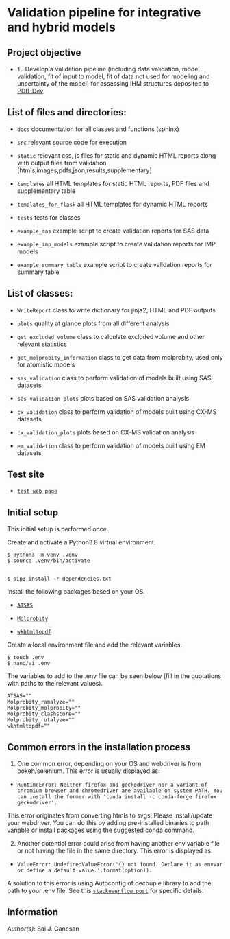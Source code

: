 # Validation pipeline for integrative and hybrid models

## Project objective 
- `1.` Develop a validation pipeline (including data validation, model validation, fit of input to model, fit of data not used for modeling and uncertainty of the model) for assessing IHM structures deposited to [PDB-Dev](https://pdb-dev.wwpdb.org/index.html)

## List of files and directories:
- `docs` documentation for all classes and functions (sphinx)

- `src`  relevant source code for execution

- `static`  relevant css, js files for static and dynamic HTML reports along with output files from validation [htmls,images,pdfs,json,results,supplementary]

- `templates`  all HTML templates for static HTML reports, PDF files and supplementary table

- `templates_for_flask`  all HTML templates for dynamic HTML reports

- `tests`  tests for classes

- `example_sas`  example script to create validation reports for SAS data

- `example_imp_models`  example script to create validation reports for IMP models

- `example_summary_table`  example script to create validation reports for summary table 


## List of classes:

- `WriteReport`  class to write dictionary for jinja2, HTML and PDF outputs

- `plots`  quality at glance plots from all different analysis

- `get_excluded_volume` class to calculate excluded volume and other relevant statistics   

- `get_molprobity_information` class to get data from molprobity, used only for atomistic models

- `sas_validation` class to perform validation of models built using SAS datasets

- `sas_validation_plots` plots based on SAS validation analysis

- `cx_validation`  class to perform validation of models built using CX-MS datasets  

- `cx_validation_plots`  plots based on CX-MS validation analysis  

- `em_validation`  class to perform validation of models built using EM datasets

## Test site
- [`test web page`](https://modbase.compbio.ucsf.edu/pdbdev-test/home/) 

## Initial setup 

This initial setup is performed once.

Create and activate a Python3.8 virtual environment.


    $ python3 -m venv .venv
    $ source .venv/bin/activate


    $ pip3 install -r dependencies.txt

Install the following packages based on your OS.

- [`ATSAS`](https://www.embl-hamburg.de/biosaxs/download.html) 

- [`Molprobity`](https://github.com/rlabduke/MolProbity) 

- [`wkhtmltopdf`](https://wkhtmltopdf.org/) 

Create a local environment file and add the relevant variables.

    $ touch .env
    $ nano/vi .env

The variables to add to the .env file can be seen below (fill in the quotations with paths to the relevant values).

    ATSAS=""
    Molprobity_ramalyze=""
    Molprobity_molprobity=""
    Molprobity_clashscore=""
    Molprobity_rotalyze=""
    wkhtmltopdf=""

## Common errors in the installation process

1. One common error, depending on your OS and webdriver is from bokeh/selenium. This error is usually displayed as:

- `RuntimeError: Neither firefox and geckodriver nor a variant of chromium browser and chromedriver are available on system PATH. You can install the former with 'conda install -c conda-forge firefox geckodriver'.` 

This error originates from converting htmls to svgs. Please install/update your webdriver. You can do this by adding pre-installed binaries to path variable or install packages using the suggested conda command. 

2. Another potential error could arise from having another env variable file or not having the file in the same directory. This error is displayed as:

- `ValueError: UndefinedValueError('{} not found. Declare it as envvar or define a default value.'.format(option)).` 

A solution to this error is using Autoconfig of decouple library to add the path to your .env file. See this [`stackoverflow post`](https://stackoverflow.com/questions/43570838/how-do-you-use-python-decouple-to-load-a-env-file-outside-the-expected-paths) for specific details.


## Information

_Author(s)_: Sai J. Ganesan


